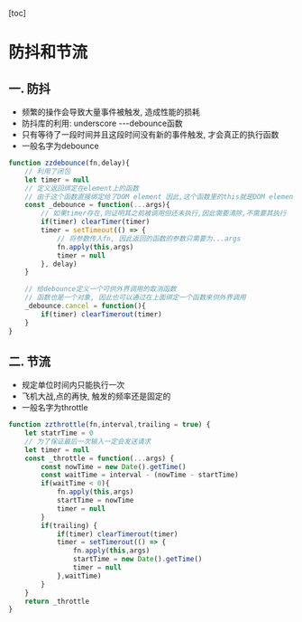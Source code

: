 [toc]

# 防抖和节流

## 一. 防抖

- 频繁的操作会导致大量事件被触发, 造成性能的损耗
- 防抖库的利用: underscore  ---debounce函数
- 只有等待了一段时间并且这段时间没有新的事件触发, 才会真正的执行函数
- 一般名字为debounce

```js
function zzdebounce(fn,delay){
    // 利用了闭包
    let timer = null
    // 定义返回绑定在element上的函数
    // 由于这个函数直接绑定给了DOM element 因此,这个函数里的this就是DOM element
    const _debounce = function(...args){
        // 如果timer存在,则证明其之前被调用但还未执行,因此需要清除,不需要其执行
        if(timer) clearTimer(timer)
        timer = setTimeout(() => {
            // 将参数传入fn, 因此返回的函数的参数只需要为...args
            fn.apply(this,args)
            timer = null
        }, delay)
    }
    
    // 给debounce定义一个可供外界调用的取消函数
    // 函数也是一个对象, 因此也可以通过在上面绑定一个函数来供外界调用
    _debounce.cancel = function(){
        if(timer) clearTimerout(timer)
    }
}

```



## 二. 节流

- 规定单位时间内只能执行一次
- 飞机大战,点的再快, 触发的频率还是固定的
- 一般名字为throttle

```js
function zzthrottle(fn,interval,trailing = true) {
    let statrTime = 0
    // 为了保证最后一次输入一定会发送请求
    let timer = null
    const _throttle = function(...args) {
        const nowTime = new Date().getTime()
        const waitTime = interval - (nowTime - startTime)
        if(waitTime < 0){
            fn.apply(this,args)
            startTime = nowTime
            timer = null
        } 
        if(trailing) {
            if(timer) clearTimerout(timer)
            timer = setTimerout(() => {
                fn.apply(this,args)
                startTime = new Date().getTime()
                timer = null
            },waitTime)
        }
    }
    return _throttle
}
```


